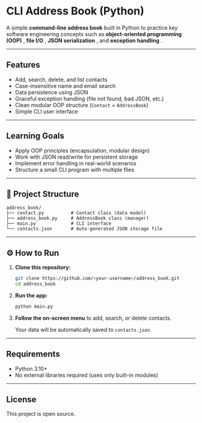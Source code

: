 # CLI Address Book (Python)

A simple **command-line address book** built in Python to practice key software engineering concepts such as  **object-oriented programming (OOP)** ,  **file I/O** ,  **JSON serialization** , and  **exception handling** .

---

## Features

* Add, search, delete, and list contacts
* Case-insensitive name and email search
* Data persistence using JSON
* Graceful exception handling (file not found, bad JSON, etc.)
* Clean modular OOP structure (`Contact` + `AddressBook`)
* Simple CLI user interface

---

## Learning Goals

* Apply OOP principles (encapsulation, modular design)
* Work with JSON read/write for persistent storage
* Implement error handling in real-world scenarios
* Structure a small CLI program with multiple files

---

## 🧩 Project Structure

```
address_book/
├── contact.py          # Contact class (data model)
├── address_book.py     # AddressBook class (manager)
├── main.py             # CLI interface
└── contacts.json       # Auto-generated JSON storage file
```

---

## ⚙️ How to Run

1. **Clone this repository:**

   ```bash
   git clone https://github.com/<your-username>/address_book.git
   cd address_book
   ```
2. **Run the app:**

   ```bash
   python main.py
   ```
3. **Follow the on-screen menu** to add, search, or delete contacts.

   Your data will be automatically saved to `contacts.json`.

---

## Requirements

* Python 3.10+
* No external libraries required (uses only built-in modules)

---

## License

This project is open source.
